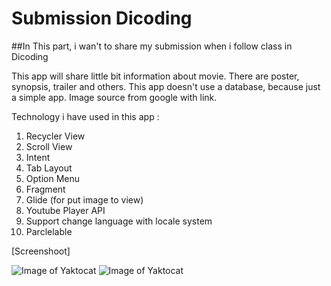 # Submission Dicoding

##In This part, i wan't to share my submission when i follow class in Dicoding

This app will share little bit information about movie. 
There are poster, synopsis, trailer and others.
This app doesn't use a database, because just a simple app.
Image source from google with link.

Technology i have used in this app :
  1.  Recycler View
  2.  Scroll View
  3.  Intent
  4.  Tab Layout
  5.  Option Menu
  7.  Fragment
  8.  Glide (for put image to view)
  9.  Youtube Player API
  10. Support change language with locale system
  11. Parclelable
  
  
[Screenshoot]


![Image of Yaktocat](https://drive.google.com/uc?export=view&id=1r_mY2Z38DksIZnOUexrJ9a5RLRhXVO2Q)  ![Image of Yaktocat](https://drive.google.com/uc?export=view&id=1mi-eKQ61_lJ-IgZP78Pc2MMQ9i9grTLW)
